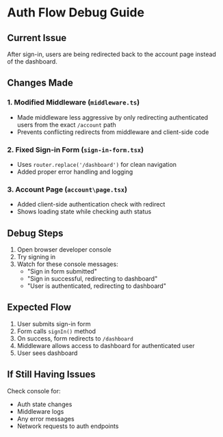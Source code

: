 # Auth Flow Debug Guide

## Current Issue
After sign-in, users are being redirected back to the account page instead of the dashboard.

## Changes Made

### 1. Modified Middleware (`middleware.ts`)
- Made middleware less aggressive by only redirecting authenticated users from the exact `/account` path
- Prevents conflicting redirects from middleware and client-side code

### 2. Fixed Sign-in Form (`sign-in-form.tsx`)
- Uses `router.replace('/dashboard')` for clean navigation
- Added proper error handling and logging

### 3. Account Page (`account\page.tsx`)
- Added client-side authentication check with redirect
- Shows loading state while checking auth status

## Debug Steps
1. Open browser developer console
2. Try signing in
3. Watch for these console messages:
   - "Sign in form submitted"
   - "Sign in successful, redirecting to dashboard"
   - "User is authenticated, redirecting to dashboard"

## Expected Flow
1. User submits sign-in form
2. Form calls `signIn()` method
3. On success, form redirects to `/dashboard`
4. Middleware allows access to dashboard for authenticated user
5. User sees dashboard

## If Still Having Issues
Check console for:
- Auth state changes
- Middleware logs
- Any error messages
- Network requests to auth endpoints